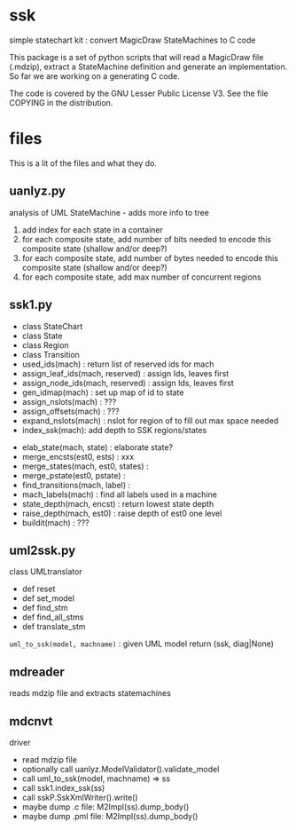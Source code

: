 # ssk

simple statechart kit : convert MagicDraw StateMachines to C code

This package is a set of python scripts that will read a MagicDraw
file (.mdzip), extract a StateMachine definition and generate an
implementation.  So far we are working on a generating C code.

The code is covered by the GNU Lesser Public License V3.
See the file COPYING in the distribution.

# files

This is a lit of the files and what they do.

## uanlyz.py 

analysis of UML StateMachine - adds more info to tree
 1. add index for each state in a container
 2. for each composite state, add number of bits needed to encode
    this composite state (shallow and/or deep?)
 3. for each composite state, add number of bytes needed to encode
    this composite state (shallow and/or deep?)
 4. for each composite state, add max number of concurrent regions

## ssk1.py 
* class StateChart
* class State
* class Region
* class Transition
* used_ids(mach) : return list of reserved ids for mach
* assign_leaf_ids(mach, reserved) : assign Ids, leaves first
* assign_node_ids(mach, reserved) : assign Ids, leaves first
* gen_idmap(mach) : set up map of id to state
* assign_nslots(mach) : ???
* assign_offsets(mach) : ???
* expand_nslots(mach) : nslot for region of to fill out max space needed
* index_ssk(mach): add depth to SSK regions/states
+ elab_state(mach, state) : elaborate state?
+ merge_encsts(est0, ests) : xxx
+ merge_states(mach, est0, states) :
+ merge_pstate(est0, pstate) :
+ find_transitions(mach, label) :
+ mach_labels(mach) : find all labels used in a machine
+ state_depth(mach, encst) : return lowest state depth
+ raise_depth(mach, est0) : raise depth of est0 one level
+ buildit(mach) : ???

## uml2ssk.py 

class UMLtranslator
* def reset
* def set_model
* def find_stm
* def find_all_stms
* def translate_stm

`uml_to_ssk(model, machname)` : given UML model return (ssk, diag|None)

## mdreader 

reads mdzip file and extracts statemachines

## mdcnvt 

driver
* read mdzip file
* optionally call uanlyz.ModelValidator().validate_model
* call uml_to_ssk(model, machname) => ss
* call ssk1.index_ssk(ss)
* call sskP.SskXmlWriter().write()
* maybe dump .c file: M2Impl(ss).dump_body()
* maybe dump .pml file: M2Impl(ss).dump_body()



